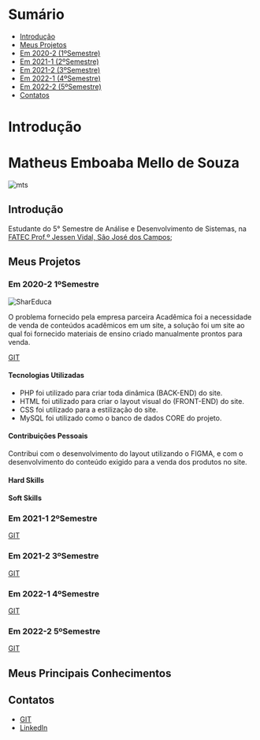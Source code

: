 # Sumário <br id="topo">

- [Introdução](#introducao)
- [Meus Projetos](#MeusProjetos)
- [Em 2020-2 (1ºSemestre)](#1Semestre)
- [Em 2021-1 (2ºSemestre)](#2Semestre)
- [Em 2021-2 (3ºSemestre)](#3Semestre)
- [Em 2022-1 (4ºSemestre)](#4Semestre)
- [Em 2022-2 (5ºSemestre)](#5Semestre)
- [Contatos](#Contatos)

# Introdução <a name="introducao"></a>

# Matheus Emboaba Mello de Souza
![mts](https://user-images.githubusercontent.com/70578084/190001067-7100f28d-6212-4872-bd3c-59ffa89962fd.jpeg)

## Introdução <a name="Introducao"></a>

Estudante do 5° Semestre de Análise e Desenvolvimento de Sistemas, na [FATEC Prof.º Jessen Vidal, São José dos Campos](https://fatecsjc-prd.azurewebsites.net/);

## Meus Projetos <a name="MeusProjetos"></a>

### Em 2020-2 1ºSemestre<a name="(1Semestre)"></a>
![SharEduca](https://user-images.githubusercontent.com/70578084/190001113-8e8f510f-d8b7-413c-bdb9-2d3f237ab393.jpeg)

O problema fornecido pela empresa parceira Acadêmica foi a necessidade de venda de conteúdos acadêmicos em um site, a solução foi um site ao qual foi fornecido materiais de ensino criado manualmente prontos para venda. 

[GIT](https://github.com/Leo0256/Equipe_Lider-Projeto_Integrador)

#### Tecnologias Utilizadas 

- PHP foi utilizado para criar toda dinâmica (BACK-END) do site.
- HTML foi utilizado para criar o layout visual do (FRONT-END) do site.
- CSS  foi utilizado para a estilização do site.
- MySQL foi utilizado como o banco de dados CORE do projeto.

#### Contribuições Pessoais
Contribui com o desenvolvimento do layout utilizando o FIGMA, e com o desenvolvimento do conteúdo exigido para a venda dos produtos no site.

#### Hard Skills

#### Soft Skills

### Em 2021-1 2ºSemestre<a name="(2Semestre)"></a>

[GIT](https://github.com/Leo0256/Equipe_Lider-Projeto_GSW)

### Em 2021-2 3ºSemestre<a name="(3Semestre)"></a>

[GIT](https://github.com/Leo0256/API-IoniCRM_IonicHealth)

### Em 2022-1 4ºSemestre<a name="(4Semestre)"></a>

[GIT](https://github.com/Leo0256/API-4-SrSoja-2022-1)

### Em 2022-2 5ºSemestre<a name="(5Semestre)"></a>

[GIT](https://github.com/Jonathan-Assis/API-5-OP-2022-2)

## Meus Principais Conhecimentos

## Contatos <a name="(Contatos)"></a>
* [GIT](https://github.com/MatheusEmboabaTeteu)
* [LinkedIn](https://www.linkedin.com/in/matheus-emboaba-a21970236)
